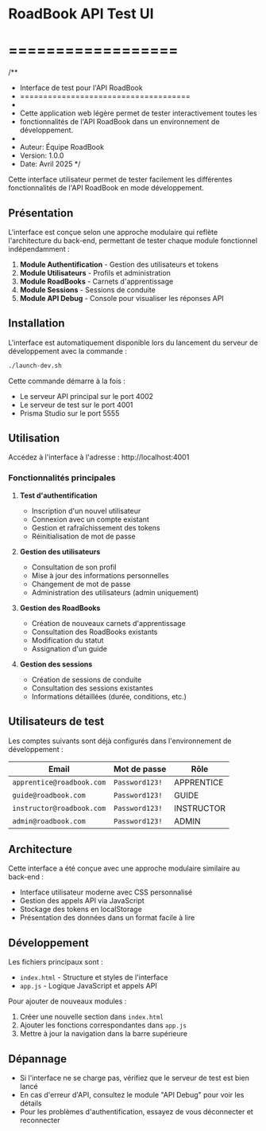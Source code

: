# RoadBook API Test UI
# ==================

/**
 * Interface de test pour l'API RoadBook
 * =====================================
 * 
 * Cette application web légère permet de tester interactivement toutes les
 * fonctionnalités de l'API RoadBook dans un environnement de développement.
 * 
 * Auteur: Équipe RoadBook
 * Version: 1.0.0
 * Date: Avril 2025
 */

Cette interface utilisateur permet de tester facilement les différentes fonctionnalités de l'API RoadBook en mode développement.

## Présentation

L'interface est conçue selon une approche modulaire qui reflète l'architecture du back-end, permettant de tester chaque module fonctionnel indépendamment :

1. **Module Authentification** - Gestion des utilisateurs et tokens
2. **Module Utilisateurs** - Profils et administration
3. **Module RoadBooks** - Carnets d'apprentissage
4. **Module Sessions** - Sessions de conduite
5. **Module API Debug** - Console pour visualiser les réponses API

## Installation

L'interface est automatiquement disponible lors du lancement du serveur de développement avec la commande :

```bash
./launch-dev.sh
```

Cette commande démarre à la fois :
- Le serveur API principal sur le port 4002
- Le serveur de test sur le port 4001
- Prisma Studio sur le port 5555

## Utilisation

Accédez à l'interface à l'adresse : http://localhost:4001

### Fonctionnalités principales

1. **Test d'authentification**
   - Inscription d'un nouvel utilisateur
   - Connexion avec un compte existant
   - Gestion et rafraîchissement des tokens
   - Réinitialisation de mot de passe

2. **Gestion des utilisateurs**
   - Consultation de son profil
   - Mise à jour des informations personnelles
   - Changement de mot de passe
   - Administration des utilisateurs (admin uniquement)

3. **Gestion des RoadBooks**
   - Création de nouveaux carnets d'apprentissage
   - Consultation des RoadBooks existants
   - Modification du statut
   - Assignation d'un guide

4. **Gestion des sessions**
   - Création de sessions de conduite
   - Consultation des sessions existantes
   - Informations détaillées (durée, conditions, etc.)

## Utilisateurs de test

Les comptes suivants sont déjà configurés dans l'environnement de développement :

| Email | Mot de passe | Rôle |
|-------|-------------|------|
| `apprentice@roadbook.com` | `Password123!` | APPRENTICE |
| `guide@roadbook.com` | `Password123!` | GUIDE |
| `instructor@roadbook.com` | `Password123!` | INSTRUCTOR |
| `admin@roadbook.com` | `Password123!` | ADMIN |

## Architecture

Cette interface a été conçue avec une approche modulaire similaire au back-end :

- Interface utilisateur moderne avec CSS personnalisé
- Gestion des appels API via JavaScript
- Stockage des tokens en localStorage
- Présentation des données dans un format facile à lire

## Développement

Les fichiers principaux sont :

- `index.html` - Structure et styles de l'interface
- `app.js` - Logique JavaScript et appels API

Pour ajouter de nouveaux modules :
1. Créer une nouvelle section dans `index.html`
2. Ajouter les fonctions correspondantes dans `app.js`
3. Mettre à jour la navigation dans la barre supérieure

## Dépannage

- Si l'interface ne se charge pas, vérifiez que le serveur de test est bien lancé
- En cas d'erreur d'API, consultez le module "API Debug" pour voir les détails
- Pour les problèmes d'authentification, essayez de vous déconnecter et reconnecter